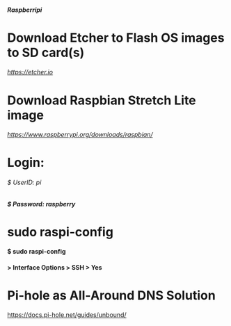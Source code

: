 ##### Raspberripi

# Download Etcher to Flash OS images to SD card(s)
###### https://etcher.io

# Download Raspbian Stretch Lite image
###### https://www.raspberrypi.org/downloads/raspbian/

# Login:
###### $ UserID: pi
##### $ Password: raspberry

# sudo raspi-config
#### $ sudo raspi-config
#### > Interface Options > SSH > Yes




# Pi-hole as All-Around DNS Solution
https://docs.pi-hole.net/guides/unbound/


